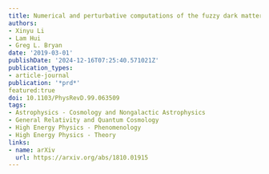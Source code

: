 ```yaml
---
title: Numerical and perturbative computations of the fuzzy dark matter model
authors:
- Xinyu Li
- Lam Hui
- Greg L. Bryan
date: '2019-03-01'
publishDate: '2024-12-16T07:25:40.571021Z'
publication_types:
- article-journal
publication: '*prd*'
featured:true
doi: 10.1103/PhysRevD.99.063509
tags:
- Astrophysics - Cosmology and Nongalactic Astrophysics
- General Relativity and Quantum Cosmology
- High Energy Physics - Phenomenology
- High Energy Physics - Theory
links:
- name: arXiv
  url: https://arxiv.org/abs/1810.01915
---
```

